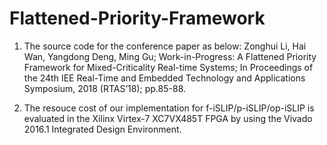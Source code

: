 # Flattened-Priority-Framework
1. The source code for the conference paper as below:
Zonghui Li, Hai Wan, Yangdong Deng, Ming Gu; Work-in-Progress: A Flattened Priority Framework for Mixed-Criticality Real-time Systems; In Proceedings of the 24th IEE Real-Time and Embedded Technology and Applications Symposium, 2018 (RTAS’18); pp.85-88.

2. The resouce cost of our implementation for f-iSLIP/p-iSLIP/op-iSLIP is evaluated in the Xilinx Virtex-7 XC7VX485T FPGA by using the Vivado 2016.1 Integrated Design Environment.
